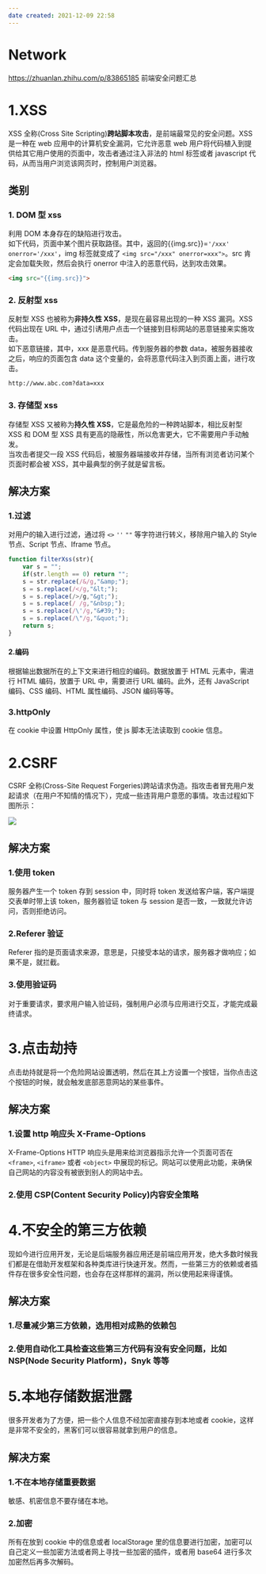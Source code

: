 ```yaml
---
date created: 2021-12-09 22:58
---
```


# Network
<https://zhuanlan.zhihu.com/p/83865185> 前端安全问题汇总

# 1.XSS

XSS 全称(Cross Site Scripting)**跨站脚本攻击**，是前端最常见的安全问题。XSS 是一种在 web 应用中的计算机安全漏洞，它允许恶意 web 用户将代码植入到提供给其它用户使用的页面中，攻击者通过注入非法的 html 标签或者 javascript 代码，从而当用户浏览该网页时，控制用户浏览器。

## 类别

### 1. DOM 型 xss

利用 DOM 本身存在的缺陷进行攻击。\
如下代码，页面中某个图片获取路径。其中，返回的{{img.src}}=`'/xxx' onerror='/xxx'`，img 标签就变成了 `<img src="/xxx" onerror=xxx">`。src 肯定会加载失败，然后会执行 onerror 中注入的恶意代码，达到攻击效果。

```html
<img src="{{img.src}}">
```

### 2. 反射型 xss

反射型 XSS 也被称为**非持久性 XSS**，是现在最容易出现的一种 XSS 漏洞。XSS 代码出现在 URL 中，通过引诱用户点击一个链接到目标网站的恶意链接来实施攻击。\
如下恶意链接，其中，xxx 是恶意代码。传到服务器的参数 data，被服务器接收之后，响应的页面包含 data 这个变量的，会将恶意代码注入到页面上面，进行攻击。

```bash
http://www.abc.com?data=xxx
```

### 3. 存储型 xss

存储型 XSS 又被称为**持久性 XSS**，它是最危险的一种跨站脚本，相比反射型 XSS 和 DOM 型 XSS 具有更高的隐蔽性，所以危害更大，它不需要用户手动触发。\
当攻击者提交一段 XSS 代码后，被服务器端接收并存储，当所有浏览者访问某个页面时都会被 XSS，其中最典型的例子就是留言板。

## 解决方案

### 1.过滤

对用户的输入进行过滤，通过将 `<>` `''` `""` 等字符进行转义，移除用户输入的 Style 节点、Script 节点、Iframe 节点。

```jsx
function filterXss(str){
    var s = "";
    if(str.length == 0) return "";
    s = str.replace(/&/g,"&amp;");
    s = s.replace(/</g,"&lt;");
    s = s.replace(/>/g,"&gt;");
    s = s.replace(/ /g,"&nbsp;");
    s = s.replace(/\'/g,"&#39;");
    s = s.replace(/\"/g,"&quot;");
    return s; 
}
```

#### 2.编码

根据输出数据所在的上下文来进行相应的编码。数据放置于 HTML 元素中，需进行 HTML 编码，放置于 URL 中，需要进行 URL 编码。此外，还有 JavaScript 编码、CSS 编码、HTML 属性编码、JSON 编码等等。

### 3.httpOnly

在 cookie 中设置 HttpOnly 属性，使 js 脚本无法读取到 cookie 信息。

# 2.CSRF

CSRF 全称(Cross-Site Request Forgeries)跨站请求伪造。指攻击者冒充用户发起请求（在用户不知情的情况下），完成一些违背用户意愿的事情。攻击过程如下图所示：

![](https://p1-jj.byteimg.com/tos-cn-i-t2oaga2asx/gold-user-assets/2019/9/15/16d34526b24dc950~tplv-t2oaga2asx-watermark.awebp)

## 解决方案

### 1.使用 token

服务器产生一个 token 存到 session 中，同时将 token 发送给客户端，客户端提交表单时带上该 token，服务器验证 token 与 session 是否一致，一致就允许访问，否则拒绝访问。

### 2.Referer 验证

Referer 指的是页面请求来源，意思是，只接受本站的请求，服务器才做响应；如果不是，就拦截。

### 3.使用验证码

对于重要请求，要求用户输入验证码，强制用户必须与应用进行交互，才能完成最终请求。

# 3.点击劫持

点击劫持就是将一个危险网站设置透明，然后在其上方设置一个按钮，当你点击这个按钮的时候，就会触发底部恶意网站的某些事件。

## 解决方案

### 1.设置 http 响应头 X-Frame-Options

X-Frame-Options HTTP 响应头是用来给浏览器指示允许一个页面可否在 `<frame>`, `<iframe>` 或者 `<object>` 中展现的标记。网站可以使用此功能，来确保自己网站的内容没有被嵌到别人的网站中去。

### 2.使用 CSP(Content Security Policy)内容安全策略

# 4.不安全的第三方依赖

现如今进行应用开发，无论是后端服务器应用还是前端应用开发，绝大多数时候我们都是在借助开发框架和各种类库进行快速开发。然而，一些第三方的依赖或者插件存在很多安全性问题，也会存在这样那样的漏洞，所以使用起来得谨慎。

## 解决方案

### 1.尽量减少第三方依赖，选用相对成熟的依赖包

### 2.使用自动化工具检查这些第三方代码有没有安全问题，比如 NSP(Node Security Platform)，Snyk 等等

# 5.本地存储数据泄露

很多开发者为了方便，把一些个人信息不经加密直接存到本地或者 cookie，这样是非常不安全的，黑客们可以很容易就拿到用户的信息。

## 解决方案

### 1.不在本地存储重要数据

敏感、机密信息不要存储在本地。

### 2.加密

所有在放到 cookie 中的信息或者 localStorage 里的信息要进行加密，加密可以自己定义一些加密方法或者网上寻找一些加密的插件，或者用 base64 进行多次加密然后再多次解码。

